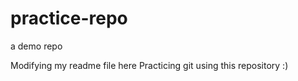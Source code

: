 # practice-repo
a demo repo

Modifying my readme file here 
Practicing git using this repository  :)


